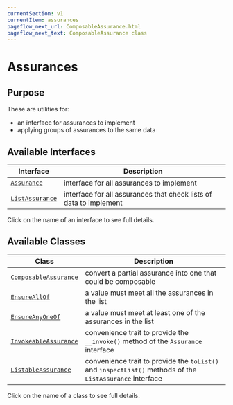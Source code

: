 ```yaml
---
currentSection: v1
currentItem: assurances
pageflow_next_url: ComposableAssurance.html
pageflow_next_text: ComposableAssurance class
---
```


# Assurances

## Purpose

These are utilities for:

* an interface for assurances to implement
* applying groups of assurances to the same data

## Available Interfaces

Interface | Description
------|------------
[`Assurance`](../Interfaces/Assurance.html) | interface for all assurances to implement
[`ListAssurance`](../Interfaces/ListAssurance.html) | interface for all assurances that check lists of data to implement

Click on the name of an interface to see full details.

## Available Classes

Class | Description
------|------------
[`ComposableAssurance`](ComposableAssurance.html) | convert a partial assurance into one that could be composable
[`EnsureAllOf`](EnsureAllOf.html) | a value must meet all the assurances in the list
[`EnsureAnyOneOf`](EnsureAnyOneOf.html) | a value must meet at least one of the assurances in the list
[`InvokeableAssurance`](InvokeableAssurance.html) | convenience trait to provide the `__invoke()` method of the `Assurance` interface
[`ListableAssurance`](ListableAssurance.html) | convenience trait to provide the `toList()` and `inspectList()` methods of the `ListAssurance` interface

Click on the name of a class to see full details.
